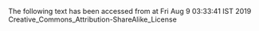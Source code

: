 The following text has been accessed from at Fri Aug 9 03:33:41 IST 2019
Creative_Commons_Attribution-ShareAlike_License
